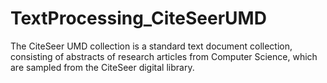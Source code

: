 # TextProcessing_CiteSeerUMD
The CiteSeer UMD collection is a standard text document collection, consisting of abstracts of research articles from Computer Science, which are sampled from the CiteSeer digital library.

